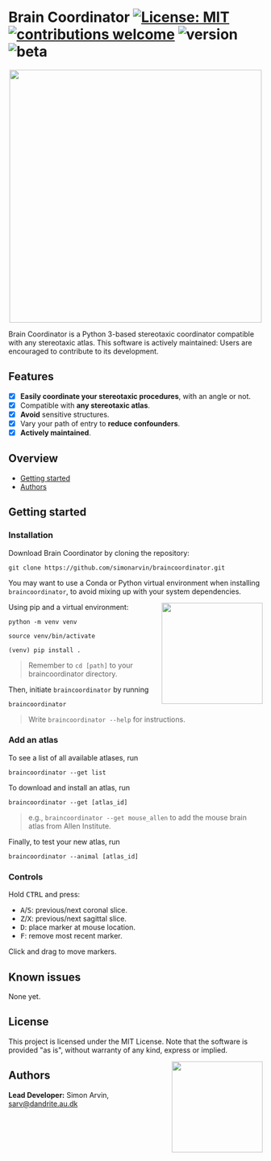 # Brain Coordinator [![License: MIT](https://img.shields.io/badge/license-MIT-green)](https://www.gnu.org/licenses/gpl-3.0) [![contributions welcome](https://img.shields.io/badge/contributions-welcome-brightgreen.svg?style=flat)](https://github.com/simonarvin/braincoordinator/issues) ![version](https://img.shields.io/badge/version-0.11--beta-brightgreen) ![beta](https://img.shields.io/badge/-beta-orange)

<p align="center">
<img src="https://raw.githubusercontent.com/simonarvin/braincoordinator/main/braincoordinator/graphics/logo.svg" width = "500">
</p>

Brain Coordinator is a Python 3-based stereotaxic coordinator compatible with any stereotaxic atlas. This software is actively maintained: Users are encouraged to contribute to its development.

## Features ##
- [x] **Easily coordinate your stereotaxic procedures**, with an angle or not.
- [x] Compatible with **any stereotaxic atlas**.
- [x] **Avoid** sensitive structures.
- [x] Vary your path of entry to **reduce confounders**.
- [x] **Actively maintained**.

## Overview ##
- [Getting started](#getting-started)
- [Authors](#authors)


## Getting started ##

### Installation ###

Download Brain Coordinator by cloning the repository:
```
git clone https://github.com/simonarvin/braincoordinator.git
```

You may want to use a Conda or Python virtual environment when installing `braincoordinator`, to avoid mixing up with your system dependencies.

<p align="right">
    <img src="https://raw.githubusercontent.com/simonarvin/braincoordinator/main/braincoordinator/graphics/terminal_readme.svg" align="right" height="200">
</p>

Using pip and a virtual environment:

```python -m venv venv```

```source venv/bin/activate```

```(venv) pip install .```

> Remember to ```cd [path]``` to your braincoordinator directory.

Then, initiate ```braincoordinator``` by running

```braincoordinator```

> Write ```braincoordinator --help``` for instructions.

### Add an atlas ###

To see a list of all available atlases, run

```braincoordinator --get list```

To download and install an atlas, run

```braincoordinator --get [atlas_id]```

> e.g., ```braincoordinator --get mouse_allen``` to add the mouse brain atlas from Allen Institute.

Finally, to test your new atlas, run

```braincoordinator --animal [atlas_id]```

### Controls ###
Hold <kbd>CTRL</kbd> and press:
- <kbd>A</kbd>/<kbd>S</kbd>: previous/next coronal slice.
- <kbd>Z</kbd>/<kbd>X</kbd>: previous/next sagittal slice.
- <kbd>D</kbd>: place marker at mouse location.
- <kbd>F</kbd>: remove most recent marker.

Click and drag to move markers.

## Known issues ##
None yet.

## License ##
This project is licensed under the MIT License. Note that the software is provided "as is", without warranty of any kind, express or implied.

<p align="right">
    <img src="https://github.com/simonarvin/eyeloop/blob/master/misc/imgs/constant.svg?raw=true" align="right" height="180">
    </p>

## Authors ##

**Lead Developer:**
Simon Arvin, sarv@dandrite.au.dk
